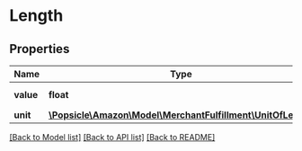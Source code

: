 # Length

## Properties
Name | Type | Description | Notes
------------ | ------------- | ------------- | -------------
**value** | **float** | The value in units. | [optional] 
**unit** | [**\Popsicle\Amazon\Model\MerchantFulfillment\UnitOfLength**](UnitOfLength.md) |  | [optional] 

[[Back to Model list]](../../README.md#documentation-for-models) [[Back to API list]](../../README.md#documentation-for-api-endpoints) [[Back to README]](../../README.md)

